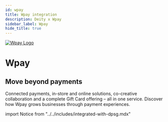 ```yaml
---
id: wpay
title: Wpay integration
description: Deity x Wpay
sidebar_label: Wpay
hide_title: true
---
```

<a href="https://wpay.io/" rel="noreferrer noopener" target="_blank" aria-label="visit the Wpay site" className="invert">
  <img src="/docs/img/docs/platform/wpay-logo.svg" alt="Wpay Logo" className="height80"/>
</a>

<h1 className="headline mb20">Wpay</h1>

## Move beyond payments
Connected payments, in-store and online solutions, co-creative collaboration and a complete Gift Card offering – all in one service. Discover how Wpay grows businesses through payment experiences. 


import Notice from "../../includes/integrated-with-dpsg.mdx"

<Notice />


